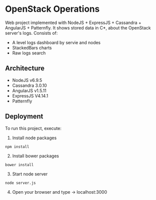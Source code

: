 # OpenStack Operations

Web project implemented with NodeJS + ExpressJS + Cassandra + AngularJS + Patternfly.
It shows stored data in C*, about the OpenStack server's logs.
Consists of:
* A level logs dashboard by servie and nodes
* StackedBars charts
* Raw logs search

## Architecture

* NodeJS v6.9.5
* Cassandra 3.0.10
* AngularJS v1.5.11
* ExpressJS V4.14.1
* Patternfly 

## Deployment

To run this project, execute:

1. Install node packages
```shell
npm install
```
2. Install bower packages
```shell
bower install
```
3. Start node server
```shell
node server.js
```
4. Open your browser and type -> localhost:3000




